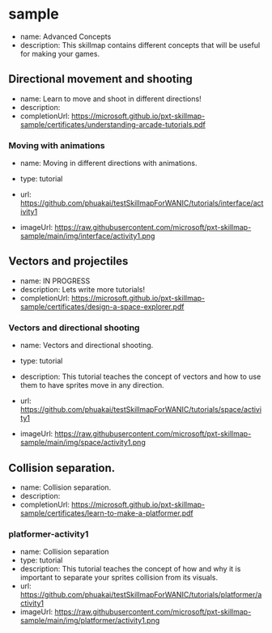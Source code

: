 # sample
* name: Advanced Concepts
* description: This skillmap contains different concepts that will be useful for making your games.

## Directional movement and shooting
* name: Learn to move and shoot in different directions!
* description: 
* completionUrl: https://microsoft.github.io/pxt-skillmap-sample/certificates/understanding-arcade-tutorials.pdf

### Moving with animations

* name: Moving in different directions with animations.
* type: tutorial

* url: https://github.com/phuakai/testSkillmapForWANIC/tutorials/interface/activity1
* imageUrl: https://raw.githubusercontent.com/microsoft/pxt-skillmap-sample/main/img/interface/activity1.png

## Vectors and projectiles
* name: IN PROGRESS
* description: Lets write more tutorials!
* completionUrl: https://microsoft.github.io/pxt-skillmap-sample/certificates/design-a-space-explorer.pdf

### Vectors and directional shooting 

* name: Vectors and directional shooting.
* type: tutorial
* description: This tutorial teaches the concept of vectors and how to use them to have sprites move in any direction.

* url: https://github.com/phuakai/testSkillmapForWANIC/tutorials/space/activity1
* imageUrl: https://raw.githubusercontent.com/microsoft/pxt-skillmap-sample/main/img/space/activity1.png



## Collision separation.
* name: Collision separation.
* description: 
* completionUrl: https://microsoft.github.io/pxt-skillmap-sample/certificates/learn-to-make-a-platformer.pdf

### platformer-activity1

* name: Collision separation
* type: tutorial
* description: This tutorial teaches the concept of how and why it is important to separate your sprites collision from its visuals.
* url: https://github.com/phuakai/testSkillmapForWANIC/tutorials/platformer/activity1
* imageUrl: https://raw.githubusercontent.com/microsoft/pxt-skillmap-sample/main/img/platformer/activity1.png
